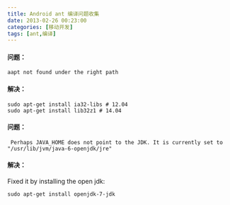 ```yaml
---
title: Android ant 编译问题收集
date: 2013-02-26 00:23:00
categories: [移动开发]
tags: [ant,编译]
---
```


#### 问题：

```
aapt not found under the right path
```

#### 解决：

```	
sudo apt-get install ia32-libs # 12.04
sudo apt-get install lib32z1 # 14.04
```

#### 问题：

```
 Perhaps JAVA_HOME does not point to the JDK. It is currently set to "/usr/lib/jvm/java-6-openjdk/jre"
```

#### 解决：

Fixed it by installing the open jdk:

```
sudo apt-get install openjdk-7-jdk
```
